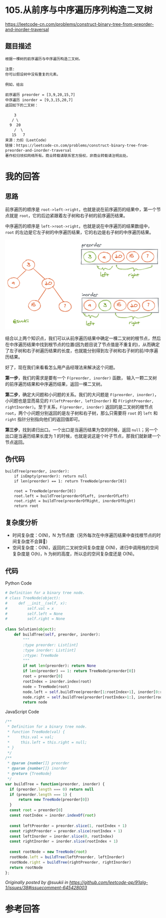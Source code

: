 # 105.从前序与中序遍历序列构造二叉树

https://leetcode-cn.com/problems/construct-binary-tree-from-preorder-and-inorder-traversal

## 题目描述

```
根据一棵树的前序遍历与中序遍历构造二叉树。

注意:
你可以假设树中没有重复的元素。

例如，给出

前序遍历 preorder = [3,9,20,15,7]
中序遍历 inorder = [9,3,15,20,7]
返回如下的二叉树：

    3
   / \
  9  20
    /  \
   15   7
来源：力扣（LeetCode）
链接：https://leetcode-cn.com/problems/construct-binary-tree-from-preorder-and-inorder-traversal
著作权归领扣网络所有。商业转载请联系官方授权，非商业转载请注明出处。
```

# 我的回答

## 思路

前序遍历的顺序是 `root->left->right`，也就是说在前序遍历的结果中，第一个节点就是 `root`，它的后边紧跟着左子树和右子树的前序遍历结果。

中序遍历的顺序是 `left->root->right`，也就是说在中序遍历的结果数组中，`root` 的左边是它左子树的中序遍历结果，它的右边是右子树的中序遍历结果。

![construct-binary-tree](../assets/construct_binary_tree.png)

结合以上两个知识点，我们可以从前序遍历结果中确定一棵二叉树的根节点，然后在中序遍历结果中找到根节点的位置(因为题目说了节点值是不重复的)，从而确定了左子树和右子树遍历结果的长度，也就能分别得到左子树和右子树的前/中序遍历结果。

好了，现在我们来看看怎么用产品经理法来解决这个问题。

**第一步**，我们的需求是要有一个 `F(preorder, inorder)` 函数， 输入一颗二叉树的前序遍历结果和中序遍历结果，返回一棵二叉树。

**第二步**，确定大问题和小问题的关系。我们的大问题是 `F(preorder, inorder)`，小问题也是显而易见的 `F(leftPreorder, leftInorder)` 和 `F(rightPreorder, rightInorder)`。至于关系，`F(preorder, inorder)` 返回的是二叉树的根节点 `root`，两个小问题分别返回的是左子树和右子树，那么只需要将 `root` 的 `left` 和 `right` 指针分别指向他们的返回值即可。

**第三步**，找到递归出口。一个出口是当遍历结果为空的时候，返回 `null`；另一个出口是当遍历结果长度为 1 的时候，也就是说这是个叶子节点，那我们就新建一个节点返回。

## 伪代码

```
buildTree(preorder, inorder):
    if isEmpty(preorder): return null
    if len(preorder) == 1: return TreeNode(preorder[0])

    root = TreeNode(preorder[0])
    root.left = buildTree(preorderOfLeft, inorderOfLeft)
    root.right = buildTree(preorderOfRight, inorderOfRight)
    return root
```

## 复杂度分析

- 时间复杂度：O(N)，N 为节点数（另外每次在中序遍历结果中查找根节点的时间复杂度不会算🥺）
- 空间复杂度：O(N)，返回的二叉树空间复杂度是 O(N)，递归中调用栈的空间复杂度是 O(h)，h 为树的高度，所以总的空间复杂度还是 O(N)。

## 代码

Python Code
```py
# Definition for a binary tree node.
# class TreeNode(object):
#     def __init__(self, x):
#         self.val = x
#         self.left = None
#         self.right = None

class Solution(object):
    def buildTree(self, preorder, inorder):
        """
        :type preorder: List[int]
        :type inorder: List[int]
        :rtype: TreeNode
        """
        if not len(preorder): return None
        if len(preorder) == 1: return TreeNode(preorder[0])
        root = preorder[0]
        rootIndex = inorder.index(root)
        node = TreeNode(root)
        node.left = self.buildTree(preorder[1:rootIndex+1], inorder[0:rootIndex])
        node.right = self.buildTree(preorder[rootIndex+1:], inorder[rootIndex+1:])
        return node
```

JavaScript Code
```js
/**
 * Definition for a binary tree node.
 * function TreeNode(val) {
 *     this.val = val;
 *     this.left = this.right = null;
 * }
 */
/**
 * @param {number[]} preorder
 * @param {number[]} inorder
 * @return {TreeNode}
 */
var buildTree = function(preorder, inorder) {
  if (preorder.length === 0) return null
  if (preorder.length === 1) {
      return new TreeNode(preorder[0])
  }
  const root = preorder[0]
  const rootIndex = inorder.indexOf(root)
  
  const leftPreorder = preorder.slice(1, rootIndex + 1)
  const rightPreorder = preorder.slice(rootIndex + 1)
  const leftInorder = inorder.slice(0, rootIndex)
  const rightInorder = inorder.slice(rootIndex + 1)
  
  const rootNode = new TreeNode(root)
  rootNode.left = buildTree(leftPreorder, leftInorder)
  rootNode.right = buildTree(rightPreorder, rightInorder)
  return rootNode
};
```

_Originally posted by @suukii in https://github.com/leetcode-pp/91alg-1/issues/38#issuecomment-645428003_


# 参考回答